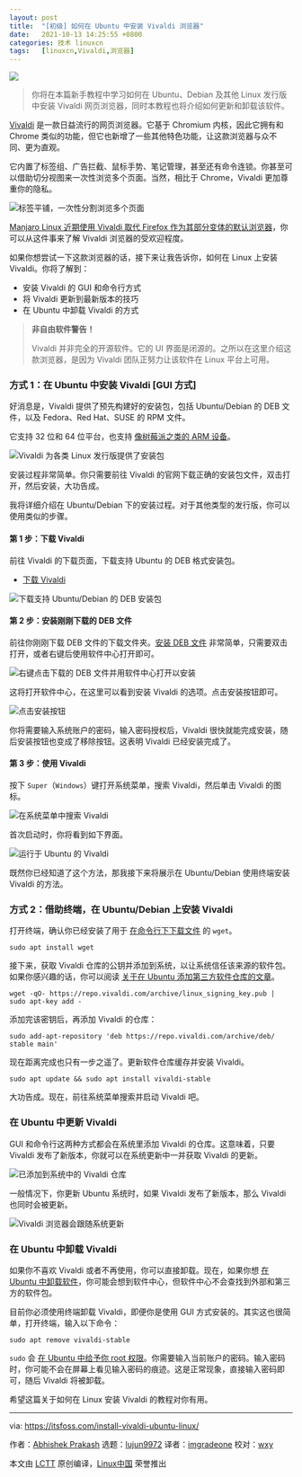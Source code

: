 ```yaml
---
layout: post
title:	"[初级] 如何在 Ubuntu 中安装 Vivaldi 浏览器"
date:	2021-10-13 14:25:55 +0800 
categories:	技术 linuxcn 
tags:	[linuxcn,Vivaldi,浏览器]
---
```



![](/Asserts/Images//attachment/album/202110/13/142545reotvtqgqpfvmmvp.jpg)



> 
> 你将在本篇新手教程中学习如何在 Ubuntu、Debian 及其他 Linux 发行版中安装 Vivaldi 网页浏览器，同时本教程也将介绍如何更新和卸载该软件。
> 
> 
> 


[Vivaldi](https://vivaldi.com/) 是一款日益流行的网页浏览器。它基于 Chromium 内核，因此它拥有和 Chrome 类似的功能，但它也新增了一些其他特色功能，让这款浏览器与众不同、更为直观。


它内置了标签组、广告拦截、鼠标手势、笔记管理，甚至还有命令连锁。你甚至可以借助切分视图来一次性浏览多个页面。当然，相比于 Chrome，Vivaldi 更加尊重你的隐私。


![标签平铺，一次性分割浏览多个页面](/Asserts/Images//attachment/album/202110/13/142555g7n393ja9j2cj3dc.png)


[Manjaro Linux 近期使用 Vivaldi 取代 Firefox 作为其部分变体的默认浏览器](https://news.itsfoss.com/vivaldi-replaces-firefox-manjaro/)，你可以从这件事来了解 Vivaldi 浏览器的受欢迎程度。


如果你想尝试一下这款浏览器的话，接下来让我告诉你，如何在 Linux 上安装 Vivaldi。你将了解到：


* 安装 Vivaldi 的 GUI 和命令行方式
* 将 Vivaldi 更新到最新版本的技巧
* 在 Ubuntu 中卸载 Vivaldi 的方式



> 
> **非自由软件警告！**
> 
> 
> Vivaldi 并非完全的开源软件。它的 UI 界面是闭源的。之所以在这里介绍这款浏览器，是因为 Vivaldi 团队正努力让该软件在 Linux 平台上可用。
> 
> 
> 


### 方式 1：在 Ubuntu 中安装 Vivaldi [GUI 方式]


好消息是，Vivaldi 提供了预先构建好的安装包，包括 Ubuntu/Debian 的 DEB 文件，以及 Fedora、Red Hat、SUSE 的 RPM 文件。


它支持 32 位和 64 位平台，也支持 [像树莓派之类的 ARM 设备](https://itsfoss.com/raspberry-pi-alternatives/)。


![Vivaldi 为各类 Linux 发行版提供了安装包](/Asserts/Images//attachment/album/202110/13/142556sgdfig1ssh3ll9lh.jpg)


安装过程非常简单。你只需要前往 Vivaldi 的官网下载正确的安装包文件，双击打开，然后安装，大功告成。


我将详细介绍在 Ubuntu/Debian 下的安装过程。对于其他类型的发行版，你可以使用类似的步骤。


#### 第 1 步：下载 Vivaldi


前往 Vivaldi 的下载页面，下载支持 Ubuntu 的 DEB 格式安装包。


* [下载 Vivaldi](https://vivaldi.com/download/)


![下载支持 Ubuntu/Debian 的 DEB 安装包](/Asserts/Images//attachment/album/202110/13/142558dp3x04tzp012ky00.jpg)


#### 第 2 步：安装刚刚下载的 DEB 文件


前往你刚刚下载 DEB 文件的下载文件夹。[安装 DEB 文件](https://itsfoss.com/install-deb-files-ubuntu/) 非常简单，只需要双击打开，或者右键后使用软件中心打开即可。


![右键点击下载的 DEB 文件并用软件中心打开以安装](/Asserts/Images//attachment/album/202110/13/142600vgkwn8xgtyn3dczd.jpg)


这将打开软件中心，在这里可以看到安装 Vivaldi 的选项。点击安装按钮即可。


![点击安装按钮](/Asserts/Images//attachment/album/202110/13/142601kazvvd4s4spr6sad.png)


你将需要输入系统账户的密码，输入密码授权后，Vivaldi 很快就能完成安装，随后安装按钮也变成了移除按钮。这表明 Vivaldi 已经安装完成了。


#### 第 3 步：使用 Vivaldi


按下 `Super`（`Windows`）键打开系统菜单，搜索 Vivaldi，然后单击 Vivaldi 的图标。


![在系统菜单中搜索 Vivaldi](/Asserts/Images//attachment/album/202110/13/142602k5ah69tllr76taat.png)


首次启动时，你将看到如下界面。


![运行于 Ubuntu 的 Vivaldi](/Asserts/Images//attachment/album/202110/13/142604wpt5tzmd6zsgae55.jpg)


既然你已经知道了这个方法，那我接下来将展示在 Ubuntu/Debian 使用终端安装 Vivaldi 的方法。


### 方式 2：借助终端，在 Ubuntu/Debian 上安装 Vivaldi


打开终端，确认你已经安装了用于 [在命令行下下载文件](https://itsfoss.com/download-files-from-linux-terminal/) 的 `wget`。



```
sudo apt install wget

```

接下来，获取 Vivaldi 仓库的公钥并添加到系统，以让系统信任该来源的软件包。如果你感兴趣的话，你可以阅读 [关于在 Ubuntu 添加第三方软件仓库的文章](https://itsfoss.com/adding-external-repositories-ubuntu/)。



```
wget -qO- https://repo.vivaldi.com/archive/linux_signing_key.pub | sudo apt-key add -

```

添加完该密钥后，再添加 Vivaldi 的仓库：



```
sudo add-apt-repository 'deb https://repo.vivaldi.com/archive/deb/ stable main'

```

现在距离完成也只有一步之遥了。更新软件仓库缓存并安装 Vivaldi。



```
sudo apt update && sudo apt install vivaldi-stable

```

大功告成。现在，前往系统菜单搜索并启动 Vivaldi 吧。


### 在 Ubuntu 中更新 Vivaldi


GUI 和命令行这两种方式都会在系统里添加 Vivaldi 的仓库。这意味着，只要 Vivaldi 发布了新版本，你就可以在系统更新中一并获取 Vivaldi 的更新。


![已添加到系统中的 Vivaldi 仓库](/Asserts/Images//attachment/album/202110/13/142605xb8fbrl6xam5llv5.png)


一般情况下，你更新 Ubuntu 系统时，如果 Vivaldi 发布了新版本，那么 Vivaldi 也同时会被更新。


![Vivaldi 浏览器会跟随系统更新](/Asserts/Images//attachment/album/202110/13/142606zdd5z8a8g5rdsadf.png)


### 在 Ubuntu 中卸载 Vivaldi


如果你不喜欢 Vivaldi 或者不再使用，你可以直接卸载。现在，如果你想 [在 Ubuntu 中卸载软件](https://itsfoss.com/uninstall-programs-ubuntu/)，你可能会想到软件中心，但软件中心不会查找到外部和第三方的软件包。


目前你必须使用终端卸载 Vivaldi，即便你是使用 GUI 方式安装的。其实这也很简单，打开终端，输入以下命令：



```
sudo apt remove vivaldi-stable

```

`sudo` 会 [在 Ubuntu 中给予你 root 权限](https://itsfoss.com/root-user-ubuntu/)。你需要输入当前账户的密码。输入密码时，你可能不会在屏幕上看见输入密码的痕迹。这是正常现象，直接输入密码即可，随后 Vivaldi 将被卸载。


希望这篇关于如何在 Linux 安装 Vivaldi 的教程对你有用。




---


via: <https://itsfoss.com/install-vivaldi-ubuntu-linux/>


作者：[Abhishek Prakash](https://itsfoss.com/author/abhishek/) 选题：[lujun9972](https://github.com/lujun9972) 译者：[imgradeone](https://github.com/imgradeone) 校对：[wxy](https://github.com/wxy)


本文由 [LCTT](https://github.com/LCTT/TranslateProject) 原创编译，[Linux中国](https://linux.cn/) 荣誉推出
